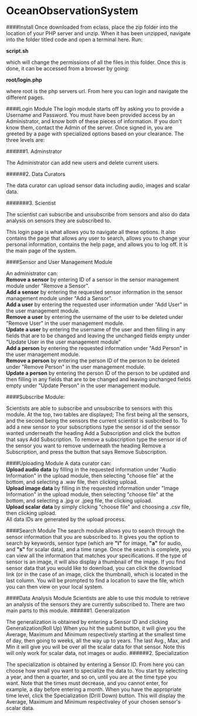 # OceanObservationSystem

####Install
Once downloaded from eclass, place the zip folder into the location of your PHP server and unzip.
When it has been unzipped, navigate into the folder titled code and open a terminal here. Run:

**script.sh**

which will change the permissions of all the files in this folder.
Once this is done, it can be accessed from a browser by going: 

**root/login.php**

where root is the php servers url. From here you can login and navigate the different pages.

####Login Module
The login module starts off by asking you to provide a Username and Password.
You must have been provided access by an Administrator, and know both of these pieces of information. If you don't know them, contact the Admin of the server.
Once signed in, you are greeted by a page with specialized options based on your clearance. The three levels are:

######1.	Adminstrator

The Administrator can add new users and delete current users.

######2.	Data Curators

The data curator can upload sensor data including audio, images and scalar data.

#######3.	Scientist

The scientist can subscribe and unsubscribe from sensors and also do data analysis on sensors they are subscribed to.

This login page is what allows you to navigate all these options. It also contains the page that allows any user to search, allows you to change your personal information, contains the help page, and allows you to log off. It is the main page of the system.

####Sensor and User Management Module

An administrator can:  
**Remove a sensor** by entering ID of a sensor in the sensor management module under "Remove a Sensor".  
**Add a sensor** by entering the requested sensor information in the sensor management module under "Add a Sensor".  
**Add a user** by entering the requested user information under "Add User" in the user management module.  
**Remove a user** by entering the username of the user to be deleted under "Remove User" in the user management module.  
**Update a user** by entering the username of the user and then filling in any fields that are to be changed and leaving the unchanged fields empty under "Update User in the user management module"  
**Add a person** by entering the requested information under "Add Person" in the user management module.   
**Remove a person** by entering the person ID of the person to be deleted under "Remove Person" in the user management module.  
**Update a person** by entering the person ID of the person to be updated and then filling in any fields that are to be changed and leaving unchanged fields empty under "Update Person" in the user management module.  

####Subscribe Module:

Scientists are able to subscribe and unsubscribe to sensors with this module. At the top, two tables are displayed; The first being all the sensors, and the second being the sensors the current scientist is susbcribed to. To add a new sensor to your subscriptions type the sensor id of the sensor wanted underneath the heading Add a Subscription and click the button that says Add Subscription. To remove a subscription type the sensor id of the sensor you want to remove underneath the heading Remove a Subscription, and press the button that says Remove Subscription. 

####Uploading Module
A data curator can:  
**Upload audio data** by filling in the requested information under "Audio Information" in the upload module, then selecting "choose file" at the bottom, and selecting a .wav file, then clicking upload.  
**Upload image data** by filling in the requested information under "Image Information" in the upload module, then selecting "choose file" at the bottom, and selecting a .jpg or .jpeg file, the clicking upload.  
**Upload scalar data** by simply clicking "choose file" and choosing a .csv file, then clicking upload.  
All data IDs are generated by the upload process.  

####Search Module
The search module allows you to search through the sensor information that you are subscribed to. It gives you the option to search by keywords, sensor type (which are **"i"** for image, **"a"** for audio, and **"s"** for scalar data), and a time range. 
Once the search is complete, you can view all the information that matches your specifications. If the type of sensor is an image, it will also display a thumbnail of the image.
If you find sensor data that you would like to download, you can click the download link (or in the case of an image, click the thumbnail), which is located in the last column.
You will be prompted to find a location to save the file, which you can then view on your local system.

####Data Analysis Module
Scientists are able to use this module to retrieve an analysis of the sensors they are currently subscribed to. 
There are two main parts to this module.
######1.	Generalization

The generalization is obtained by entering a Sensor ID and clicking Generalization(Roll Up)
When you hit the submit button, it will give you the Average, Maximum and Minimum respectively starting at the smallest time of day, 
then going to weeks, all the way up to years. The last Avg., Max, and Min it will give you will be over all the scalar data for that sensor. 
Note this will only work for scalar data, not images or audio.
######2.	Specialization

The specialization is obtained by entering a Sensor ID. From here you can choose how small you want to specialize the data to. 
You start by selecting a year, and then a quarter, and so on, until you are at the time type you want. 
Note that the times must decrease, and you cannot enter, for example, a day before entering a month. 
When you have the appropriate time level, click the Specialization (Drill Down) button.
This will display the Average, Maximum and Minimum respectivaley of your chosen sensor's scalar data.

